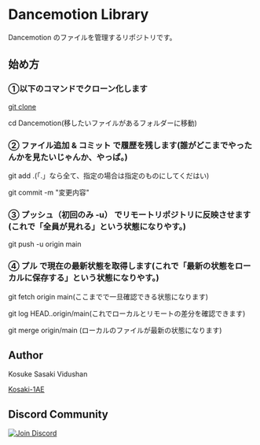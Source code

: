 # Dancemotion Library

Dancemotion のファイルを管理するリポジトリです。

## 始め方

### ①以下のコマンドでクローン化します

[git clone]("https://github.com/Kosaki-1AE/Dancemotion.git")

cd Dancemotion(移したいファイルがあるフォルダーに移動)

### ② ファイル追加 & コミット で履歴を残します(誰がどこまでやったんかを見たいじゃんか、やっぱ。)

git add .(「.」なら全て、指定の場合は指定のものにしてくだはい)

git commit -m "変更内容"

### ③ プッシュ（初回のみ -u） でリモートリポジトリに反映させます(これで「全員が見れる」という状態になりやす。)

git push -u origin main

### ④ プル で現在の最新状態を取得します(これで「最新の状態をローカルに保存する」という状態になりやす。)

git fetch origin main(ここまでで一旦確認できる状態になります)

git log HEAD..origin/main(これでローカルとリモートの差分を確認できます)

git merge origin/main (ローカルのファイルが最新の状態になります)

## Author

Kosuke Sasaki Vidushan

[Kosaki-1AE](https://github.com/Kosaki-1AE)

## Discord Community

[![Join Discord](https://img.shields.io/badge/Discord-Join-blue?logo=discord)](https://discord.gg/tuhph8BxBF)